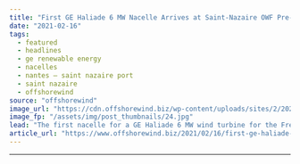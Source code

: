 ```yaml
---
title: "First GE Haliade 6 MW Nacelle Arrives at Saint-Nazaire OWF Pre-Assembly Site"
date: "2021-02-16"
tags: 
  - featured
  - headlines
  - ge renewable energy
  - nacelles
  - nantes – saint nazaire port
  - saint nazaire
  - offshorewind
source: "offshorewind"
image_url: "https://cdn.offshorewind.biz/wp-content/uploads/sites/2/2021/02/16142016/Nantes-Saint-Nazaire-Port_GE-nacelle-for-Saint-Nazaire-OWF.jpg"
image_fp: "/assets/img/post_thumbnails/24.jpg"
lead: "The first nacelle for a GE Haliade 6 MW wind turbine for the French"
article_url: "https://www.offshorewind.biz/2021/02/16/first-ge-haliade-6-mw-nacelle-arrives-at-saint-nazaire-owf-pre-assembly-site/"
---
```


---
